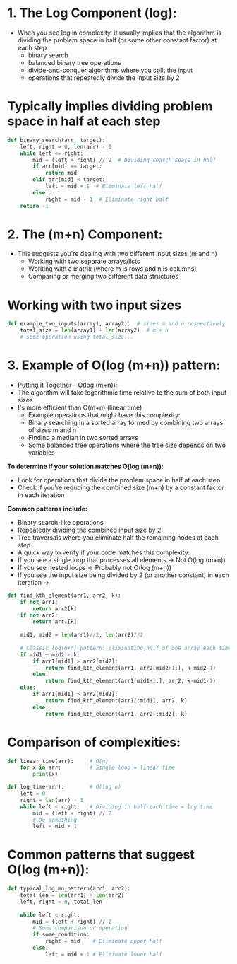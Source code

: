# 1. The Log Component (log):

- When you see log in complexity, it usually implies that the algorithm is dividing the problem space in half (or some other constant factor) at each step
  - binary search
  - balanced binary tree operations
  - divide-and-conquer algorithms where you split the input
  - operations that repeatedly divide the input size by 2

# Typically implies dividing problem space in half at each step
```py
def binary_search(arr, target):
    left, right = 0, len(arr) - 1
    while left <= right:
        mid = (left + right) // 2  # Dividing search space in half
        if arr[mid] == target:
            return mid
        elif arr[mid] < target:
            left = mid + 1  # Eliminate left half
        else:
            right = mid - 1  # Eliminate right half
    return -1
```

# 2. The (m+n) Component:

- This suggests you're dealing with two different input sizes (m and n)
  - Working with two separate arrays/lists
  - Working with a matrix (where m is rows and n is columns)
  - Comparing or merging two different data structures

# Working with two input sizes
```py
def example_two_inputs(array1, array2):  # sizes m and n respectively
    total_size = len(array1) + len(array2)  # m + n
    # Some operation using total_size...
```

# 3. Example of O(log (m+n)) pattern:

- Putting it Together - O(log (m+n)):
- The algorithm will take logarithmic time relative to the sum of both input sizes
- I's more efficient than O(m+n) (linear time)
  - Example operations that might have this complexity:
  - Binary searching in a sorted array formed by combining two arrays of sizes m and n
  - Finding a median in two sorted arrays
  - Some balanced tree operations where the tree size depends on two variables

**To determine if your solution matches O(log (m+n)):**
- Look for operations that divide the problem space in half at each step
- Check if you're reducing the combined size (m+n) by a constant factor in each iteration

**Common patterns include:**
- Binary search-like operations
- Repeatedly dividing the combined input size by 2
- Tree traversals where you eliminate half the remaining nodes at each step
- A quick way to verify if your code matches this complexity:
- If you see a single loop that processes all elements → Not O(log (m+n))
- If you see nested loops → Probably not O(log (m+n))
- If you see the input size being divided by 2 (or another constant) in each iteration → 


```py
def find_kth_element(arr1, arr2, k):
    if not arr1:
        return arr2[k]
    if not arr2:
        return arr1[k]
    
    mid1, mid2 = len(arr1)//2, len(arr2)//2
    
    # Classic log(m+n) pattern: eliminating half of one array each time
    if mid1 + mid2 < k:
        if arr1[mid1] > arr2[mid2]:
            return find_kth_element(arr1, arr2[mid2+1:], k-mid2-1)
        else:
            return find_kth_element(arr1[mid1+1:], arr2, k-mid1-1)
    else:
        if arr1[mid1] > arr2[mid2]:
            return find_kth_element(arr1[:mid1], arr2, k)
        else:
            return find_kth_element(arr1, arr2[:mid2], k)
```

# Comparison of complexities:
```py
def linear_time(arr):     # O(n)
    for x in arr:         # Single loop = linear time
        print(x)

def log_time(arr):        # O(log n)
    left = 0
    right = len(arr) - 1
    while left < right:   # Dividing in half each time = log time
        mid = (left + right) // 2
        # Do something
        left = mid + 1
```

# Common patterns that suggest O(log (m+n)):
```py
def typical_log_mn_pattern(arr1, arr2):
    total_len = len(arr1) + len(arr2)
    left, right = 0, total_len
    
    while left < right:
        mid = (left + right) // 2
        # Some comparison or operation
        if some_condition:
            right = mid    # Eliminate upper half
        else:
            left = mid + 1 # Eliminate lower half
```
